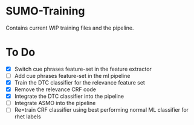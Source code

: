 # SUMO-Training
Contains current WIP training files and the pipeline. 

# To Do
- [x] Switch cue phrases feature-set in the feature extractor 
- [ ] Add cue phrases feature-set in the ml pipeline
- [x] Train the DTC classifier for the relevance feature set
- [X] Remove the relevance CRF code
- [X] Integrate the DTC classifier into the pipeline
- [ ] Integrate ASMO into the pipeline
- [ ] Re=train CRF classifier using best performing normal ML classifier for rhet labels

